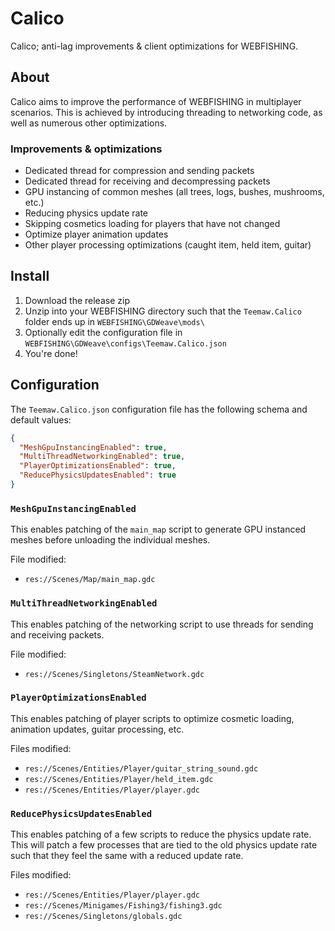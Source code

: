 ﻿# Calico

Calico; anti-lag improvements & client optimizations for WEBFISHING.

## About

Calico aims to improve the performance of WEBFISHING in multiplayer scenarios. This is achieved by introducing threading
to networking code, as well as numerous other optimizations.

### Improvements & optimizations

* Dedicated thread for compression and sending packets
* Dedicated thread for receiving and decompressing packets
* GPU instancing of common meshes (all trees, logs, bushes, mushrooms, etc.)
* Reducing physics update rate
* Skipping cosmetics loading for players that have not changed
* Optimize player animation updates
* Other player processing optimizations (caught item, held item, guitar)

## Install

1. Download the release zip
2. Unzip into your WEBFISHING directory such that the `Teemaw.Calico` folder ends up in `WEBFISHING\GDWeave\mods\`
3. Optionally edit the configuration file in `WEBFISHING\GDWeave\configs\Teemaw.Calico.json`
4. You're done!

## Configuration

The `Teemaw.Calico.json` configuration file has the following schema and default values:

```json
{
  "MeshGpuInstancingEnabled": true,
  "MultiThreadNetworkingEnabled": true,
  "PlayerOptimizationsEnabled": true,
  "ReducePhysicsUpdatesEnabled": true
}
```

### `MeshGpuInstancingEnabled`

This enables patching of the `main_map` script to generate GPU instanced meshes before unloading the individual meshes.

File modified:

* `res://Scenes/Map/main_map.gdc`

### `MultiThreadNetworkingEnabled`

This enables patching of the networking script to use threads for sending and receiving packets.

File modified:

* `res://Scenes/Singletons/SteamNetwork.gdc`

### `PlayerOptimizationsEnabled`

This enables patching of player scripts to optimize cosmetic loading, animation updates, guitar processing, etc.

Files modified:

* `res://Scenes/Entities/Player/guitar_string_sound.gdc`
* `res://Scenes/Entities/Player/held_item.gdc`
* `res://Scenes/Entities/Player/player.gdc`

### `ReducePhysicsUpdatesEnabled`

This enables patching of a few scripts to reduce the physics update rate. This will patch a few processes that are tied
to the old physics update rate such that they feel the same with a reduced update rate.

Files modified:

* `res://Scenes/Entities/Player/player.gdc`
* `res://Scenes/Minigames/Fishing3/fishing3.gdc`
* `res://Scenes/Singletons/globals.gdc`
